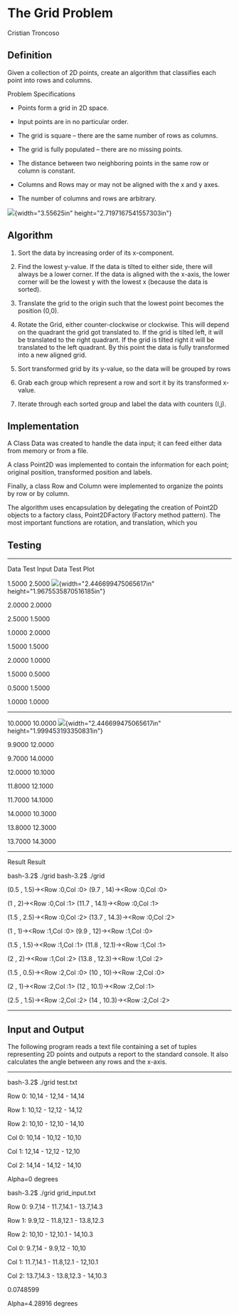 The Grid Problem
================

Cristian Troncoso

Definition
----------

Given a collection of 2D points, create an algorithm that classifies
each point into rows and columns.

Problem Specifications

-   Points form a grid in 2D space.

-   Input points are in no particular order.

-   The grid is square – there are the same number of rows as columns.

-   The grid is fully populated – there are no missing points.

-   The distance between two neighboring points in the same row or
    column is constant.

-   Columns and Rows may or may not be aligned with the x and y axes.

-   The number of columns and rows are arbitrary.

![](media/image2.png){width="3.55625in" height="2.7197167541557303in"}

Algorithm
----------

1.  Sort the data by increasing order of its x-component.

2.  Find the lowest y-value. If the data is tilted to either side, there
    will always be a lower corner. If the data is aligned with the
    x-axis, the lower corner will be the lowest y with the lowest x
    (because the data is sorted).

3.  Translate the grid to the origin such that the lowest point becomes
    the position (0,0).

4.  Rotate the Grid, either counter-clockwise or clockwise. This will
    depend on the quadrant the grid got translated to. If the grid is
    tilted left, it will be translated to the right quadrant. If the
    grid is tilted right it will be translated to the left quadrant. By
    this point the data is fully transformed into a new aligned grid.

5.  Sort transformed grid by its y-value, so the data will be grouped by
    rows

6.  Grab each group which represent a row and sort it by its transformed
    x-value.

7.  Iterate through each sorted group and label the data with counters
    (I,j).

Implementation
--------------

A Class Data was created to handle the data input; it can feed either data from memory or from a file.

A class Point2D was implemented to contain the information for each point; original position, transformed position and labels.

Finally, a class Row and Column were implemented to organize the points by row or by column.

The algorithm uses encapsulation by delegating the creation of Point2D objects to a factory class, Point2DFactory (Factory method pattern). The most important functions are rotation, and translation, which you


Testing
-------

  -----------------------------------------------------------------------------------------------------
  Data Test Input   Data Test Plot
                    
  1.5000 2.5000     ![](media/image1.png){width="2.446699475065617in" height="1.9675535870516185in"}
                    
  2.0000 2.0000     
                    
  2.5000 1.5000     
                    
  1.0000 2.0000     
                    
  1.5000 1.5000     
                    
  2.0000 1.0000     
                    
  1.5000 0.5000     
                    
  0.5000 1.5000     
                    
  1.0000 1.0000     
  ----------------- -----------------------------------------------------------------------------------
  10.0000 10.0000   ![](media/two.png){width="2.446699475065617in" height="1.999453193350831in"}
                    
  9.9000 12.0000    
                    
  9.7000 14.0000    
                    
  12.0000 10.1000   
                    
  11.8000 12.1000   
                    
  11.7000 14.1000   
                    
  14.0000 10.3000   
                    
  13.8000 12.3000   
                    
  13.7000 14.3000   


  --------------------------------------- -----------------------------------------
  Result                                  Result
                                          
  bash-3.2\$ ./grid                       bash-3.2\$ ./grid
                                          
  (0.5 , 1.5)-&gt;&lt;Row :0,Col :0&gt;   (9.7 , 14)-&gt;&lt;Row :0,Col :0&gt;
                                          
  (1 , 2)-&gt;&lt;Row :0,Col :1&gt;       (11.7 , 14.1)-&gt;&lt;Row :0,Col :1&gt;
                                          
  (1.5 , 2.5)-&gt;&lt;Row :0,Col :2&gt;   (13.7 , 14.3)-&gt;&lt;Row :0,Col :2&gt;
                                          
  (1 , 1)-&gt;&lt;Row :1,Col :0&gt;       (9.9 , 12)-&gt;&lt;Row :1,Col :0&gt;
                                          
  (1.5 , 1.5)-&gt;&lt;Row :1,Col :1&gt;   (11.8 , 12.1)-&gt;&lt;Row :1,Col :1&gt;
                                          
  (2 , 2)-&gt;&lt;Row :1,Col :2&gt;       (13.8 , 12.3)-&gt;&lt;Row :1,Col :2&gt;
                                          
  (1.5 , 0.5)-&gt;&lt;Row :2,Col :0&gt;   (10 , 10)-&gt;&lt;Row :2,Col :0&gt;
                                          
  (2 , 1)-&gt;&lt;Row :2,Col :1&gt;       (12 , 10.1)-&gt;&lt;Row :2,Col :1&gt;
                                          
  (2.5 , 1.5)-&gt;&lt;Row :2,Col :2&gt;   (14 , 10.3)-&gt;&lt;Row :2,Col :2&gt;
  --------------------------------------- -----------------------------------------

Input and Output
----------------

The following program reads a text file containing a set of tuples representing 2D points and outputs a report to the standard console. It also calculates the angle between any rows and the x-axis. 

  ----------------------------------------
  bash-3.2\$ ./grid test.txt
  
  Row 0: 10,14 - 12,14 - 14,14
  
  Row 1: 10,12 - 12,12 - 14,12
  
  Row 2: 10,10 - 12,10 - 14,10
  
  Col 0: 10,14 - 10,12 - 10,10
  
  Col 1: 12,14 - 12,12 - 12,10
  
  Col 2: 14,14 - 14,12 - 14,10
  
  Alpha=0 degrees
  
  bash-3.2\$ ./grid grid\_input.txt
  
  Row 0: 9.7,14 - 11.7,14.1 - 13.7,14.3
  
  Row 1: 9.9,12 - 11.8,12.1 - 13.8,12.3
  
  Row 2: 10,10 - 12,10.1 - 14,10.3
  
  Col 0: 9.7,14 - 9.9,12 - 10,10
  
  Col 1: 11.7,14.1 - 11.8,12.1 - 12,10.1
  
  Col 2: 13.7,14.3 - 13.8,12.3 - 14,10.3
  
  0.0748599
  
  Alpha=4.28916 degrees
  